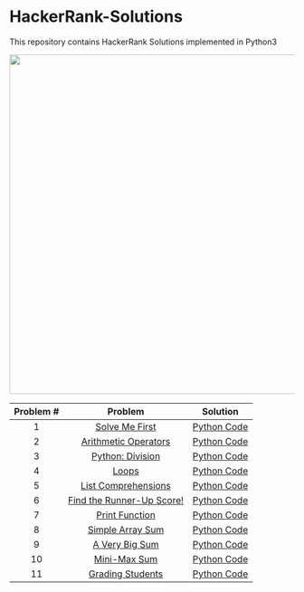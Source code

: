 # HackerRank-Solutions
This repository contains HackerRank Solutions implemented in Python3

<div align="center">
    <img src="https://hackerrankblog-aaa3.kxcdn.com/wp-content/uploads/2018/03/HR-Logo-Main.png" width="600px"</img> 
</div>


| Problem #  | Problem     | Solution |
|:------------:|:-------------:|:----------:|
| 1          |[Solve Me First](https://www.hackerrank.com/challenges/solve-me-first/problem) | [Python Code](https://github.com/hilalekinci/HackerRank-Solutions/blob/master/Codes/solveMeFirst.py) |
|       2    |[Arithmetic Operators](https://www.hackerrank.com/challenges/python-arithmetic-operators/problem)       |[Python Code](https://github.com/hilalekinci/HackerRank-Solutions/blob/master/Codes/ArithmeticOperators.py)          |
|       3     |[Python: Division](https://www.hackerrank.com/challenges/python-division/problem)  |[Python Code](https://github.com/hilalekinci/HackerRank-Solutions/blob/master/Codes/PythonDivision.py)          |
|       4     |[Loops](https://www.hackerrank.com/challenges/python-loops/problem)             |[Python Code](https://github.com/hilalekinci/HackerRank-Solutions/blob/master/Codes/Loops.py)          |
|       5     |[List Comprehensions](https://www.hackerrank.com/challenges/list-comprehensions/problem)|[Python Code](https://github.com/hilalekinci/HackerRank-Solutions/blob/master/Codes/ListComprehensions.py)        |
|       6     |[Find the Runner-Up Score!](https://www.hackerrank.com/challenges/find-second-maximum-number-in-a-list/problem)|[Python Code](https://github.com/hilalekinci/HackerRank-Solutions/blob/master/Codes/FindTheRunner-UpScore.py)          |
|       7    |[Print Function](https://www.hackerrank.com/challenges/python-print/problem) |[Python Code](https://github.com/hilalekinci/HackerRank-Solutions/blob/master/Codes/printFunction.py)         |
|       8    |[Simple Array Sum](https://www.hackerrank.com/challenges/simple-array-sum/problem)           |[Python Code](https://github.com/hilalekinci/HackerRank-Solutions/blob/master/Codes/SimpleArraySum.py)         |
|       9    |[A Very Big Sum](https://www.hackerrank.com/challenges/a-very-big-sum/problem)           | [Python Code](https://github.com/hilalekinci/HackerRank-Solutions/blob/master/Codes/AVeryBigSum.py)          |
|       10   |[Mini-Max Sum](https://www.hackerrank.com/challenges/mini-max-sum/problem)           | [Python Code](https://github.com/hilalekinci/HackerRank-Solutions/blob/master/Codes/Mini-Max_Sum.py)          |
|       11    |[Grading Students](https://www.hackerrank.com/challenges/grading/problem)           | [Python Code](https://github.com/hilalekinci/HackerRank-Solutions/blob/master/Codes/GradingStudents.py)          |


